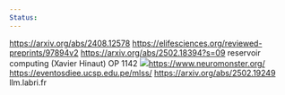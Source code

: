 ```yaml
---
Status:
---
```


https://arxiv.org/abs/2408.12578
https://elifesciences.org/reviewed-preprints/97894v2
https://arxiv.org/abs/2502.18394?s=09
reservoir computing (Xavier Hinaut)
OP 1142
![](Attachments/Screenshot_20250303_224303_YouTube.jpg)https://www.neuromonster.org/
https://eventosdiee.ucsp.edu.pe/mlss/
https://arxiv.org/abs/2502.19249
llm.labri.fr